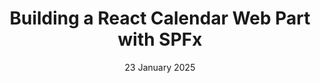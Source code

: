 ---
layout: demo
title: 'Building a React Calendar Web Part with SPFx'
caption: Building a React Calendar Web Part with SPFx
description: >
  This demo covers the spfx react calendar upgrade to 1.20.0, including filtering events by category and resolving package issues. upcoming improvements include faster event loading and color-coded categories. a demo showcased filtering, editing, and viewing events, with a brief code walkthrough highlighting key updates.
date: 23 January 2025
image: 
  path: /assets/img/demos/Building-a-React-Calendar-WebPart-with-SPFx.png
  srcset: 
    1920w: /assets/img/demos/Building-a-React-Calendar-WebPart-with-SPFx.png
    960w: /assets/img/demos/Building-a-React-Calendar-WebPart-with-SPFx.png
    480w: /assets/img/demos/Building-a-React-Calendar-WebPart-with-SPFx.png
links:
  - title: Youtube demo link
    url: https://www.youtube.com/watch?v=39jRwZHg698
accent_color: '#4fb1ba'
accent_image:
  background: '#193747'
theme_color: '#193747'
sitemap: false
---